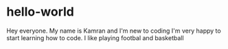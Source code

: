 # hello-world
Hey everyone. My name is Kamran and I'm new to coding 
I'm very happy to start learning how to code. I like playing footbal and basketball
